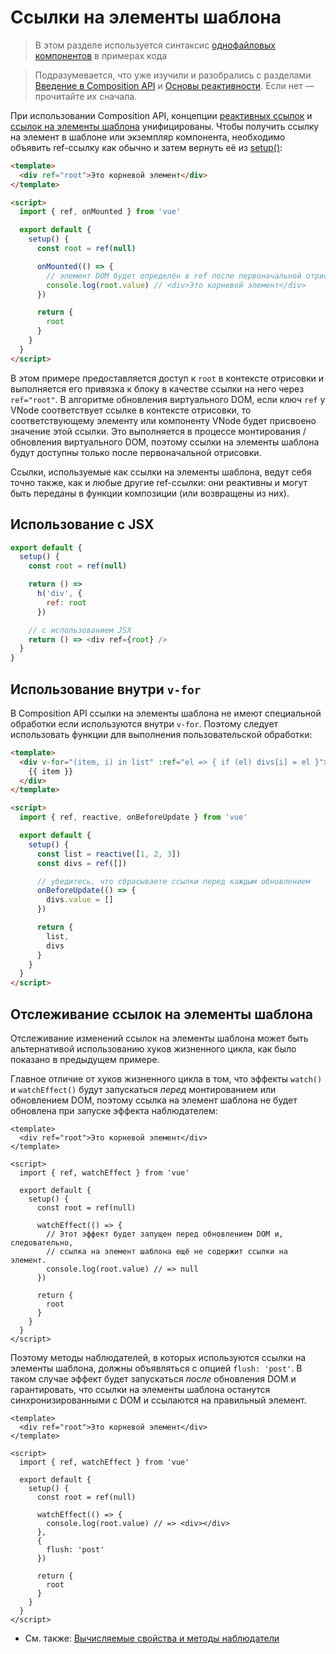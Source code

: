 # Ссылки на элементы шаблона

> В этом разделе используется синтаксис [однофайловых компонентов](single-file-component.md) в примерах кода

> Подразумевается, что уже изучили и разобрались с разделами [Введение в Composition API](composition-api-introduction.md) и [Основы реактивности](reactivity-fundamentals.md). Если нет — прочитайте их сначала.

При использовании Composition API, концепции [реактивных ссылок](reactivity-fundamentals.md#создание-автономных-ссылок-на-реактивные-значения) и [ссылок на элементы шаблона](component-template-refs.md) унифицированы. Чтобы получить ссылку на элемент в шаблоне или экземпляр компонента, необходимо объявить ref-ссылку как обычно и затем вернуть её из [setup()](composition-api-setup.md):

```html
<template>
  <div ref="root">Это корневой элемент</div>
</template>

<script>
  import { ref, onMounted } from 'vue'

  export default {
    setup() {
      const root = ref(null)

      onMounted(() => {
        // элемент DOM будет определён в ref после первоначальной отрисовки
        console.log(root.value) // <div>Это корневой элемент</div>
      })

      return {
        root
      }
    }
  }
</script>
```

В этом примере предоставляется доступ к `root` в контексте отрисовки и выполняется его привязка к блоку в качестве ссылки на него через `ref="root"`. В алгоритме обновления виртуального DOM, если ключ `ref` у VNode соответствует ссылке в контексте отрисовки, то соответствующему элементу или компоненту VNode будет присвоено значение этой ссылки. Это выполняется в процессе монтирования / обновления виртуального DOM, поэтому ссылки на элементы шаблона будут доступны только после первоначальной отрисовки.

Ссылки, используемые как ссылки на элементы шаблона, ведут себя точно также, как и любые другие ref-ссылки: они реактивны и могут быть переданы в функции композиции (или возвращены из них).

## Использование с JSX

```js
export default {
  setup() {
    const root = ref(null)

    return () =>
      h('div', {
        ref: root
      })

    // с использованием JSX
    return () => <div ref={root} />
  }
}
```

## Использование внутри `v-for`

В Composition API ссылки на элементы шаблона не имеют специальной обработки если используются внутри `v-for`. Поэтому следует использовать функции для выполнения пользовательской обработки:

```html
<template>
  <div v-for="(item, i) in list" :ref="el => { if (el) divs[i] = el }">
    {{ item }}
  </div>
</template>

<script>
  import { ref, reactive, onBeforeUpdate } from 'vue'

  export default {
    setup() {
      const list = reactive([1, 2, 3])
      const divs = ref([])

      // убедитесь, что сбрасываете ссылки перед каждым обновлением
      onBeforeUpdate(() => {
        divs.value = []
      })

      return {
        list,
        divs
      }
    }
  }
</script>
```

## Отслеживание ссылок на элементы шаблона

Отслеживание изменений ссылок на элементы шаблона может быть альтернативой использованию хуков жизненного цикла, как было показано в предыдущем примере.

Главное отличие от хуков жизненного цикла в том, что эффекты `watch()` и `watchEffect()` будут запускаться *перед* монтированием или обновлением DOM, поэтому ссылка на элемент шаблона не будет обновлена при запуске эффекта наблюдателем:

```vue{12-16}
<template>
  <div ref="root">Это корневой элемент</div>
</template>

<script>
  import { ref, watchEffect } from 'vue'

  export default {
    setup() {
      const root = ref(null)

      watchEffect(() => {
        // Этот эффект будет запущен перед обновлением DOM и, следовательно,
        // ссылка на элемент шаблона ещё не содержит ссылки на элемент.
        console.log(root.value) // => null
      })

      return {
        root
      }
    }
  }
</script>
```

Поэтому методы наблюдателей, в которых используются ссылки на элементы шаблона, должны объявляться с опцией `flush: 'post'`. В таком случае эффект будет запускаться *после* обновления DOM и гарантировать, что ссылки на элементы шаблона останутся синхронизированными с DOM и ссылаются на правильный элемент.

```vue{12-17}
<template>
  <div ref="root">Это корневой элемент</div>
</template>

<script>
  import { ref, watchEffect } from 'vue'

  export default {
    setup() {
      const root = ref(null)

      watchEffect(() => {
        console.log(root.value) // => <div></div>
      },
      {
        flush: 'post'
      })

      return {
        root
      }
    }
  }
</script>
```

* См. также: [Вычисляемые свойства и методы наблюдатели](reactivity-computed-watchers.md#синхронизация-времени-очистки-эффектов)
